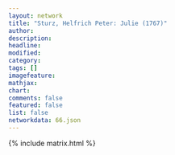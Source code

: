 ```yaml
---
layout: network
title: "Sturz, Helfrich Peter: Julie (1767)"
author:
description:
headline:
modified:
category:
tags: []
imagefeature: 
mathjax: 
chart: 
comments: false
featured: false
list: false
networkdata: 66.json
---
```

{% include matrix.html %}
